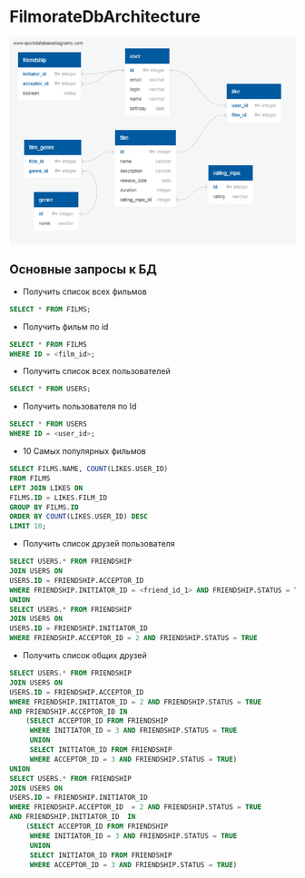 # FilmorateDbArchitecture

![alt text](https://github.com/Tulpanchik2906/FilmorateDbArchitecture/blob/main/QuickDBD-export-filmorate.png)

## Основные запросы к БД
- Получить список всех фильмов
``` sql
SELECT * FROM FILMS;
```

- Получить фильм по id
``` sql
SELECT * FROM FILMS
WHERE ID = <film_id>;
```

- Получить список всех пользователей
``` sql
SELECT * FROM USERS;
```

- Получить пользователя по Id
``` sql
SELECT * FROM USERS
WHERE ID = <user_id>;
```

- 10 Самых популярных фильмов
``` sql
SELECT FILMS.NAME, COUNT(LIKES.USER_ID)
FROM FILMS
LEFT JOIN LIKES ON
FILMS.ID = LIKES.FILM_ID
GROUP BY FILMS.ID
ORDER BY COUNT(LIKES.USER_ID) DESC
LIMIT 10;
```

- Получить список друзей пользователя
``` sql
SELECT USERS.* FROM FRIENDSHIP 
JOIN USERS ON
USERS.ID = FRIENDSHIP.ACCEPTOR_ID 
WHERE FRIENDSHIP.INITIATOR_ID = <friend_id_1> AND FRIENDSHIP.STATUS = TRUE 
UNION 
SELECT USERS.* FROM FRIENDSHIP 
JOIN USERS ON
USERS.ID = FRIENDSHIP.INITIATOR_ID 
WHERE FRIENDSHIP.ACCEPTOR_ID = 2 AND FRIENDSHIP.STATUS = TRUE 
```
- Получить список общих друзей
``` sql
SELECT USERS.* FROM FRIENDSHIP 
JOIN USERS ON
USERS.ID = FRIENDSHIP.ACCEPTOR_ID 
WHERE FRIENDSHIP.INITIATOR_ID = 2 AND FRIENDSHIP.STATUS = TRUE 
AND FRIENDSHIP.ACCEPTOR_ID IN  
	(SELECT ACCEPTOR_ID FROM FRIENDSHIP
	 WHERE INITIATOR_ID = 3 AND FRIENDSHIP.STATUS = TRUE
	 UNION
	 SELECT INITIATOR_ID FROM FRIENDSHIP
	 WHERE ACCEPTOR_ID = 3 AND FRIENDSHIP.STATUS = TRUE)
UNION 
SELECT USERS.* FROM FRIENDSHIP 
JOIN USERS ON
USERS.ID = FRIENDSHIP.INITIATOR_ID 
WHERE FRIENDSHIP.ACCEPTOR_ID  = 2 AND FRIENDSHIP.STATUS = TRUE 
AND FRIENDSHIP.INITIATOR_ID  IN  
	(SELECT ACCEPTOR_ID FROM FRIENDSHIP
	 WHERE INITIATOR_ID = 3 AND FRIENDSHIP.STATUS = TRUE
	 UNION
	 SELECT INITIATOR_ID FROM FRIENDSHIP
	 WHERE ACCEPTOR_ID = 3 AND FRIENDSHIP.STATUS = TRUE)
```

